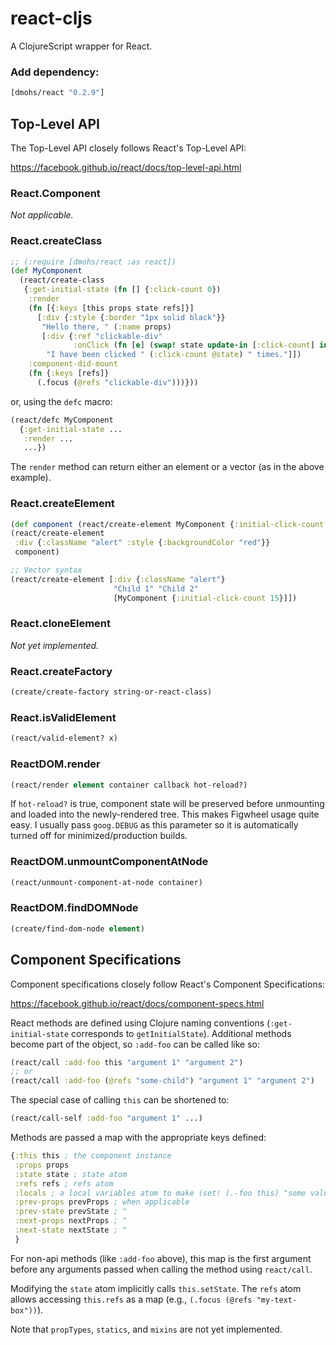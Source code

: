 # react-cljs
A ClojureScript wrapper for React.

### Add dependency:

```clj
[dmohs/react "0.2.9"]
```

## Top-Level API

The Top-Level API closely follows React's Top-Level API:

https://facebook.github.io/react/docs/top-level-api.html

### React.Component

*Not applicable.*

### React.createClass

```clj
;; (:require [dmohs/react :as react])
(def MyComponent
  (react/create-class
   {:get-initial-state (fn [] {:click-count 0})
    :render
    (fn [{:keys [this props state refs]}]
      [:div {:style {:border "1px solid black"}}
       "Hello there, " (:name props)
       [:div {:ref "clickable-div"
              :onClick (fn [e] (swap! state update-in [:click-count] inc))}
        "I have been clicked " (:click-count @state) " times."]])
    :component-did-mount
    (fn {:keys [refs]}
      (.focus (@refs "clickable-div")))}))
```

or, using the `defc` macro:
```clj
(react/defc MyComponent
  {:get-initial-state ...
   :render ...
   ...})
```

The `render` method can return either an element or a vector (as in the above example).

### React.createElement

```clj
(def component (react/create-element MyComponent {:initial-click-count 15}))
(react/create-element
 :div {:className "alert" :style {:backgroundColor "red"}}
 component)

;; Vector syntax
(react/create-element [:div {:className "alert"}
                       "Child 1" "Child 2"
                       [MyComponent {:initial-click-count 15}]])
```

### React.cloneElement

*Not yet implemented.*

### React.createFactory

```clj
(create/create-factory string-or-react-class)
```

### React.isValidElement

```clj
(react/valid-element? x)
```

### ReactDOM.render

```clj
(react/render element container callback hot-reload?)
```

If `hot-reload?` is true, component state will be preserved before unmounting and loaded into the newly-rendered tree. This makes Figwheel usage quite easy. I usually pass `goog.DEBUG` as this parameter so it is automatically turned off for minimized/production builds.

### ReactDOM.unmountComponentAtNode

```clj
(react/unmount-component-at-node container)
```

### ReactDOM.findDOMNode

```clj
(create/find-dom-node element)
```

## Component Specifications

Component specifications closely follow React's Component Specifications:

https://facebook.github.io/react/docs/component-specs.html

React methods are defined using Clojure naming conventions (`:get-initial-state` corresponds to `getInitialState`). Additional methods become part of the object, so `:add-foo` can be called like so:
```clj
(react/call :add-foo this "argument 1" "argument 2")
;; or
(react/call :add-foo (@refs "some-child") "argument 1" "argument 2")
```

The special case of calling `this` can be shortened to:
```clj
(react/call-self :add-foo "argument 1" ...)
```

Methods are passed a map with the appropriate keys defined:

```clj
{:this this ; the component instance
 :props props
 :state state ; state atom
 :refs refs ; refs atom
 :locals ; a local variables atom to make (set! (.-foo this) "some value") unnecessary
 :prev-props prevProps ; when applicable
 :prev-state prevState ; "
 :next-props nextProps ; "
 :next-state nextState ; "
 }
```

For non-api methods (like `:add-foo` above), this map is the first argument before any arguments passed when calling the method using `react/call`.

Modifying the `state` atom implicitly calls `this.setState`. The `refs` atom allows accessing `this.refs` as a map (e.g., `(.focus (@refs "my-text-box"))`).

Note that `propTypes`, `statics`, and `mixins` are not yet implemented.
